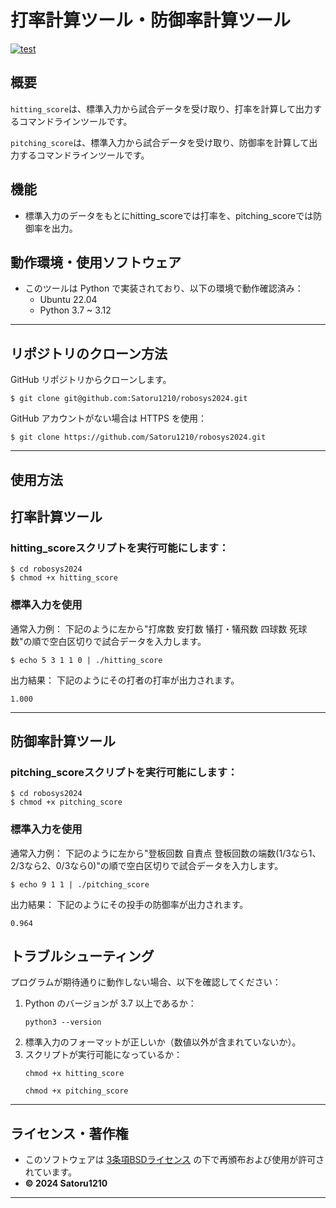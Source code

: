 # 打率計算ツール・防御率計算ツール
[![test](https://github.com/Satoru1210/robosys2024/actions/workflows/test.yml/badge.svg)](https://github.com/Satoru1210/robosys2024/actions/workflows/test.yml)

## 概要
`hitting_score`は、標準入力から試合データを受け取り、打率を計算して出力するコマンドラインツールです。

`pitching_score`は、標準入力から試合データを受け取り、防御率を計算して出力するコマンドラインツールです。
## 機能
- 標準入力のデータをもとにhitting_scoreでは打率を、pitching_scoreでは防御率を出力。

## 動作環境・使用ソフトウェア
- このツールは Python で実装されており、以下の環境で動作確認済み：
  - Ubuntu 22.04
  - Python 3.7 ~ 3.12
---

## リポジトリのクローン方法
GitHub リポジトリからクローンします。

```
$ git clone git@github.com:Satoru1210/robosys2024.git
```

GitHub アカウントがない場合は HTTPS を使用：
```
$ git clone https://github.com/Satoru1210/robosys2024.git
```


---

## 使用方法

## 打率計算ツール
### hitting_scoreスクリプトを実行可能にします：
```
$ cd robosys2024
$ chmod +x hitting_score
```

### 標準入力を使用
通常入力例：
下記のように左から"打席数 安打数 犠打・犠飛数 四球数 死球数"の順で空白区切りで試合データを入力します。
```
$ echo 5 3 1 1 0 | ./hitting_score
```

出力結果：
下記のようにその打者の打率が出力されます。
```
1.000
```

---
## 防御率計算ツール
### pitching_scoreスクリプトを実行可能にします：
```
$ cd robosys2024
$ chmod +x pitching_score
```

### 標準入力を使用
通常入力例：
下記のように左から"登板回数 自責点 登板回数の端数(1/3なら1、2/3なら2、0/3なら0)"の順で空白区切りで試合データを入力します。
```
$ echo 9 1 1 | ./pitching_score
```

出力結果：
下記のようにその投手の防御率が出力されます。
```
0.964
```

## トラブルシューティング
プログラムが期待通りに動作しない場合、以下を確認してください：
1. Python のバージョンが 3.7 以上であるか：
   ```
   python3 --version
   ```
2. 標準入力のフォーマットが正しいか（数値以外が含まれていないか）。
3. スクリプトが実行可能になっているか：
   ```
   chmod +x hitting_score
   ```
   ```
   chmod +x pitching_score
   ```
---

## ライセンス・著作権
- このソフトウェアは [3条項BSDライセンス](https://opensource.org/licenses/BSD-3-Clause) の下で再頒布および使用が許可されています。
- **© 2024 Satoru1210**

---
